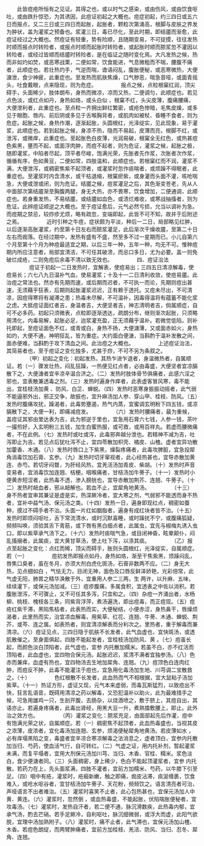 <!-- { "loadSidebar": true } -->
　　此皆痘疮所恒有之见证。其得之也，或以时气之感染，或由伤风，或由饮食呕吐，或由跌扑惊恐，为其诱因，此痘证初起之大概也。痘症初起，约三四日或五六日而报点，又二三日或三四日而起胀，起胀者，颗粒次第涌高，根脚与皮肤之界发为肿状，盖为灌浆之预备也。浆灌三日，毒已尽化，至此时期，即结靥而渐愈，此痘证经过之大概也。然痘证有轻重，势有险顺，且随期变易，不可捉摸，往往发热时顺而报点时转险者，或报点时顺而起胀时转险者，或起胀时顺而脓浆忽不灌因以转险者，或经过皆顺而结靥时转险者，是在临证之随时变化焉。大凡发热之候，热而非如灼如焚，或恶寒战栗，二便如常，饮食能进，气息微粗而不喘，腰腹不痛者，此顺症也。若壮热灼手，气逆而喘，谵语闷乱，腹胀便秘，或恶寒微热，大便溏泄，食少神疲，此重症也。至发热而肌肤焦燥，口气秽恶，喘急音哑，或面青摇头，吐食戴眼，点来隐现，则为危症。
　　
　　报点之候，点粒根窠红润，顶尖碍手，头面稀少，肢体朗布，身热而微凉，凉而又热，二便调匀，此顺症也。若见点色淡，或红点如丹，身热如烙，或头白似 ，根窠不红，头尖皮薄，腹痛腰痛，大便泄利者，此重症也。至点粒一齐拥出鲜红繁密，或疮色惨暗，毛焦皮燥，或多见于眼胞、唇内、前后阴或多见于舌喉胸背者，或肌肉如被杖、昏睡不食者，则为危症。起胀之候，身热作潮，逐渐起胀，头圆根红，光泽绽实，见此现象，易于灌浆，此顺症也。若到起胀之候，身凉不热，隐而不易起，皮薄而亮，根脚不红，或泄泻，或微痒，此重症也。至起胀色白皮薄，光润易破，根窠全无红色，或热甚痘色紫黑，壅而不起，或面浮肉肿，而痘不起者，则为危证，灌浆之候，起胀之极，随即灌浆，中陷者尽起，顶平者尽峻，饱满光荣，先胀者先作浆，次胀者次作浆，循循有序，色如黄豆，二便如常，四肢温和，此顺症也。若根窠红而不润，灌浆不满，大便泄泻，或稠密焦紫不起顶者，或灌浆时忽作痰喘者，或烦躁不得眠者，此重症也。至灌浆时内含清水，或干枯退缩，根窠瘀紫，或身灌而头面不灌，咳呛喘急，大便或泄或闭，则为危证。结靥之候，痘浆灌足之后，其色渐变苍老，先从人中面部次第结靥渐至胸腹两腿，身无大热，亦不畏寒，饮食增加，二便通调，此顺症也。若身重发热，不易结靥，或结靥如血色，或溃烂难收，或寒战抽搐者，则为危证。此辨痘证顺逆之大概也。至于痘证愈后，元气必然亏损，允当以调补为急。而痘期之禁忌，较痧疹尤烦，略有疏忽，变端即起，此皆不可不知，故并于后附述之焉。
　　
　　近时引种之牛痘，症状颇为平淡，种后一二日，局部略见红肿，以后逐渐高胀灌浆，约至第十日左右而脓浆灌足，此后渐次干燥收靥，至第二十日左右而痂落。在经过期中，发热有盛有不盛，然至多不过一星期而已。小儿自第六个月至第十个月为种痘最适宜之期，以后三年一种，五年一种，均无不可。惟种痘期内所应注意者，局部宜清洁，不可任其破溃，而忌口多日，尤为必要。盖一则免破烂成疮，二则免痘后余毒不清以致无效也。
　　
　　四、痘证治法
　　
　　痘证于初起一二日发热时，宜解表，使痘易出；三四五日清凉解毒，使痘易长；六七八九日温补气血，使易灌浆；十及十一二日清利收敛，使痘易靥。此治痘之常法也。然亦有先期而速，或后期而迟者，不可执一而论，先期则痘出甚速，无须藉乎狂表，后期则起胀灌浆迟迟，正有赖于透托。又痘未尽出，不可清凉，因痘得寒将有凝滞之患；热毒未尽解，不可温补，因毒得温将有蕴蓄不能化浆之虑。大抵痘证面红者吉，身温者吉，大便坚者吉，神志清明者吉，倘属顺症，自可不必多药。初起只须微表，点粒即逐渐透达，疏朗分布，继则渐次起胀，只须略用清化，内毒易解，起胀必足，迨浆灌充盈，正无须藉乎温补。若微觉低陷，则补托即起，至痘证面色不红，或青或白，身热不扬，大便溏薄，又或面赤如火，身热如灼，大便不通，神明狂乱，皆为重症。大约面白便溏，当斟酌于温补发散之间，面赤便难，当斟酌于攻下清血之间。此治痘之大概也。
　　
　　上述痘证治法，其简易者也，至于痘证之变化独多，尤甚于痧，不可不另为条叙之。
　　
　　（甲）初起之变化：初起发热，其热乍进乍退者，身温微热者，自属顺证。若（一）骤发壮热，闷乱狂躁，一热便见红点者，必由毒盛，大便坚者宜凉膈散下之，大便溏者宜辛凉辛温合济之。（二）发热时肢体骨节俱痛者，此感六淫之邪也，宜表散兼透毒之剂。（三）发热时遍身作痒者，此表虚客冒风寒，毒不能出，宜桂枝汤加黄 、防风、白芷、蝉蜕。（四）发热时恶寒身振振动摇者，此气弱不能逼邪外出，邪正交争，故振也，宜升麻汤加人参、穿山甲、桂枝、防风。（五）发热时腹痛攻扰，躁渴者，此毒势壅遏，热气内蒸，宜蜜调玄明粉下四五钱，或凉膈散下之，大便一利，即痛减痘发。
　　
　　（六）发热时腰痛者，最为重候，盖痘证其邪由里达表为吉，此为邪逆于里也，宜急用石膏六七钱，人参一钱，茶叶一撮煎好，入玄明粉三五钱，加生白蜜热服，或可救，或用百祥丸。若虚而腰微痛者，不在此例。（七）发热时或吐或泻，此毒邪奔越分泄也。若精神不减为吉，吐泻即止为吉。若见点后犹吐泻不止，宜四苓散加枳壳、橘皮、山楂。虚者宜异功散加藿香、木通。（八）发热时唇口上下紫黑，燥裂疼痛者，此毒攻脾脏，宜急投犀角消毒饮加石膏、玄参。（九）发热时切牙窜视者，此心经热甚也，宜导赤散加黄连、赤芍。若切牙闷瞀，为肝经风热，宜羌活汤加青皮、柴胡。（十）发热时声音变易者，宜消毒饮加连翘、桔梗。咽喉痛者，甘桔汤加牛蒡子。（十一）发热时小便黄赤短涩者，此热毒不透，渗入膀胱也，宜导赤散加荆芥、连翘、牛蒡子。（十二）发热时衄血者，邪从衄解也。若血不止，宜犀角地黄汤。
　　
　　（十三）身不热者宜审其兼证是虚是实，热深厥冷者，宜大寒之剂，气弱邪不能透而身不热者，宜补中益气汤、保元汤之类。（十四）发热一日，遍身即现红点，稠密如蚕种，摸过不碍手者不治。头面一片红如胭脂者，遍身有成红块者皆不治。（十五）发热时即烦闷呕吐，舌下常流清水，或时沉默喜睡，或时躁扰不宁，或腹痛狐疑，频频叫唤，须验其舌下青筋，或下唇有黑白细点者，此属虫，宜先与椒梅丸诱入虫口，即以紫草承气汤下之。（十六）发热时痰喘气急，或目闭神昏，眩晕颠仆，闷乱搐搦者，此属痰，宜大黄甘草汤，使上吐下泻，以涤其痰。
　　
　　（乙）报点至起胀之变化：点红而稀，顶尖而碍手，胀则头圆根红，光泽绽实，自属顺症。若（一）
　　
　　痘初发热即报点如丹，身热如烙，渐至干焦紫黑，烦躁闷乱，唇焦口臭者，虽在冬月，亦须大剂白虎化斑汤，石膏非数两不应。（二）身无大热，见点细如白 ，气怯无力，目闭无神，面色及口唇反鲜泽娇艳，光彩倍常，此气虚无阳，肺胃之精华涣散于外，宜重用人参二三两，生 两许，以升麻、五味，续续灌下，或保元汤加减。（三）痘疹腹痛，多属食积，宜透表之中佐以消积。若腹胀泄泻，不可骤止，又不可任其多泻，只宜和之。（四）杂痘一齐涌出者，水杨柳、桃枝、槐枝各三条，同紫背浮萍，煮汤遍洗，即出痘毒，而正痘现。（五）痘疮红紫干滞，黑陷焦枯者，此表热而实，大便秘结，小便赤涩，身热鼻干，唇燥烦渴者，此里热而实，治宜凉血解毒，用紫草、红花、连翘、牛蒡、木通、蝉蜕、荆芥，或芩、连之属。如表热者，则宜清凉解表而分利次之。里热者，重于解毒而兼清凉。（六）痘证见点，三四日隐于肌肤不长发者，此气血虚也，宜快斑汤，或透肌散催之。至身面俱起，四肢不能起发者，宜桂枝汤加防风、黄 。（七）痘虽长起，而颜色淡白顶陷者，此气虚也，宜参 内托散加糯米。若虽不白，亦不红活而顶陷者，此血虚也，宜四物合保元汤。起胀迟迟，浆清不满者宜独参汤。（八）色赤而兼痒，血虚有热也，宜四物汤去生地加犀角、连翘。（九）痘顶色白连肉红肿，而痘反不肿，此毒不能灌注于痘也，宜急用化毒汤加生地、川芎调二宝散救之。（十）
　　
　　色红根散不长发者，此血热而气不相根据，宜大鼠粘子汤加紫草。（十一）热证方形，虚证又现，元气本来虚弱，而毒瓦斯猛烈，以致痘出不快，狂言乱语音，既碍用清凉之药以解毒，又恐犯温补以助火，此为最难措手之候，可急用雄鸡一只，生剖开腹，去肠杂，以烧酒喷之，敷于脐上，其痘自出，其语亦止。若遍身疼痛者，此毒出肾经，用黑大豆一升，煮熟擂敷腰上，即止。此外治之效方也。
　　
　　（丙）灌浆之变化：脓浆充足，由面部起先后作灌，痘中有饱满光荣之状，自属顺症。若（一）稠密焦不起顶者，此血热毒盛也，当视其皮之浓薄，皮浓者，宜化毒汤加连翘、玄参，烦渴便秘犀角地黄汤。若皮薄如水 ，必有痒塌黑陷之变，毒盛者宜辛凉合寒凉解毒之法消息之，虚者顶白，宜参内托散加当归、芍药，使血活气行，自可转红。（二）气虚之证，用内托补剂，暂起灌浆未满，而复平塌者，宜用大剂保元汤加川芎、当归、木香、官桂、糯米。浆色淡白，食少便溏者同。（三）头面稠密，身上稀少，色白不能起顶灌浆者，宜参 内托散。若药力在上，先头面浆满，四肢不灌者，宜前方加糯米、芍药，以牛膝下引至足。（四）咽中有疮，灌浆时，疮瘢新嫩，触之即痛，痂皮沾滞，痰涎缠裹，饮食难入，或呛水呕谷者，宜甘桔汤加牛蒡子、天花粉，频频饮之。语言清亮者可治，声哑语言不出者难治。（五）灌浆时喜笑不止者，此心包热甚也，宜保元汤加人中黄、黄连。（六）灌浆时，忽然倒 ，或血热毒盛，不能起胀，伏陷喘胀便秘者，宜攻毒汤。（七）灌浆时，发热自汗者，若二便不通，脉沉滑数疾，此热毒内郁，宜承气汤，酌去芒硝。若手足厥冷，自利呕吐，脉沉细微弱，或浮大而虚，此阳气欲脱，宜理中汤加熟附子。（八）灌浆时，痛不止者，此气滞也，宜保元汤加山楂、木香。若痘色朗绽，而两臂肿痛者，宜前方加桂枝、羌活、防风、当归、忍冬、犀角、连翘。
　　
